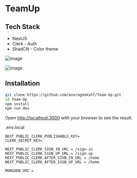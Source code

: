 # TeamUp
## Tech Stack
- NextJS
- Clerk - Auth
- ShadCN - Color theme


![image](https://github.com/anuragdaksh7/Team-Up/assets/84393491/cd09e928-a8c9-493e-a6ad-1e62ff58d9ed)

![image](https://github.com/anuragdaksh7/Team-Up/assets/84393491/8c5e2931-260e-4cc7-966d-b63c7f57becc)


## Installation

```bash
git clone https://github.com/anuragdaksh7/Team-Up.git
cd Team-Up
npm install
npm run dev
```

Open [http://localhost:3000](http://localhost:3000) with your browser to see the result.

.env.local
```
NEXT_PUBLIC_CLERK_PUBLISHABLE_KEY=
CLERK_SECRET_KEY=

NEXT_PUBLIC_CLERK_SIGN_IN_URL = /sign-in
NEXT_PUBLIC_CLERK_SIGN_UP_URL = /sign-up
NEXT_PUBLIC_CLERK_AFTER_SIGN_IN_URL = /home
NEXT_PUBLIC_CLERK_AFTER_SIGN_UP_URL = /home

MONGODB_URI = 

```

